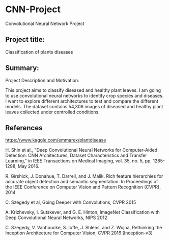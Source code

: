 # CNN-Project
Convolutional Neural Network Project

## Project title:

Classification of plants diseases

## Summary:
Project Description and Motivation: 

This project aims to classify diseased and healthy plant leaves. I am going to use convolutional neural networks to identify crop species and diseases. I want to explore different architectures to test and compare the different models. The dataset contains 54,306 images of diseased and healthy plant leaves collected under controlled conditions.

## References

https://www.kaggle.com/emmarex/plantdisease

H. Shin et al., "Deep Convolutional Neural Networks for Computer-Aided Detection: CNN Architectures, Dataset Characteristics and Transfer Learning," in IEEE Transactions on Medical Imaging, vol. 35, no. 5, pp. 1285-1298, May 2016.

 R. Girshick, J. Donahue, T. Darrell, and J. Malik. Rich feature hierarchies for accurate object detection and semantic
segmentation. In Proceedings of the IEEE Conference on
Computer Vision and Pattern Recognition (CVPR), 2014

C. Szegedy et al, Going Deeper with Convolutions, CVPR 2015

A. Krizhevsky, I. Sutskever, and G. E. Hinton, ImageNet Classification with Deep
Convolutional Neural Networks, NIPS 2012

C. Szegedy, V. Vanhoucke, S. Ioffe, J. Shlens, and Z. Wojna, Rethinking the Inception
Architecture for Computer Vision, CVPR 2016 [Inception-v3]
